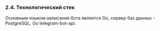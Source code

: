 ### 2.4. Технологический стек
Основным языком написания бота является Go, сервер баз данных - PostgreSQL, Go telegram-bot-api.